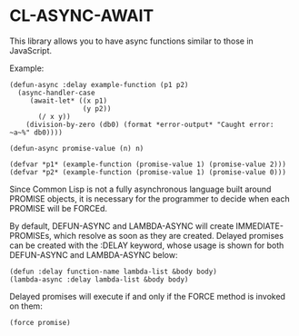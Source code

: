 # CL-ASYNC-AWAIT

This library allows you to have async functions similar to those
in JavaScript.

Example:

```
(defun-async :delay example-function (p1 p2)
  (async-handler-case
     (await-let* ((x p1)
                  (y p2))
       (/ x y))
    (division-by-zero (db0) (format *error-output* "Caught error: ~a~%" db0))))

(defun-async promise-value (n) n)

(defvar *p1* (example-function (promise-value 1) (promise-value 2)))
(defvar *p2* (example-function (promise-value 1) (promise-value 0)))

```

Since Common Lisp is not a fully asynchronous language built around PROMISE objects,
it is necessary for the programmer to decide when each PROMISE will be FORCEd.

By default, DEFUN-ASYNC and LAMBDA-ASYNC will create IMMEDIATE-PROMISEs, which
resolve as soon as they are created. Delayed promises can be created with
the :DELAY keyword, whose usage is shown for both DEFUN-ASYNC and
LAMBDA-ASYNC below:

```
(defun :delay function-name lambda-list &body body)
(lambda-async :delay lambda-list &body body)
```

Delayed promises will execute if and only if the FORCE method is invoked on them:

```
(force promise)
```


